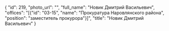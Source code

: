 {
    "id": 219,
    "photo_url": "",
    "full_name": "Новик Дмитрий Васильевич",
    "offices": "[{\"id\": \"03-15\", \"name\": \"Прокуратура Наровлянского района\", \"position\": \"заместитель прокурора\"}]",
    "title": "Новик Дмитрий Васильевич"
}
